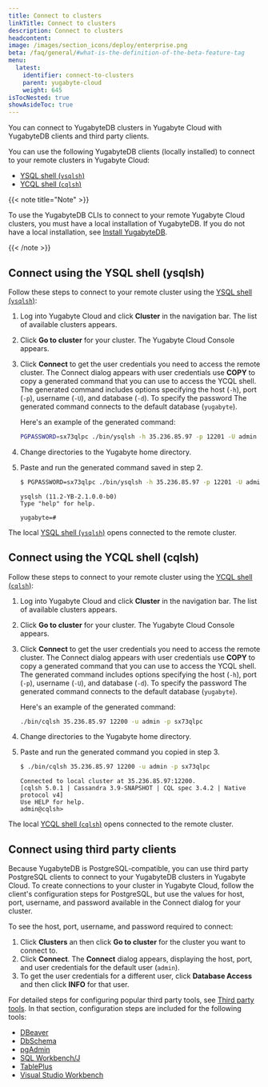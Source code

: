 ```yaml
---
title: Connect to clusters
linkTitle: Connect to clusters
description: Connect to clusters
headcontent:
image: /images/section_icons/deploy/enterprise.png
beta: /faq/general/#what-is-the-definition-of-the-beta-feature-tag
menu:
  latest:
    identifier: connect-to-clusters
    parent: yugabyte-cloud
    weight: 645
isTocNested: true
showAsideToc: true
---
```


You can connect to YugabyteDB clusters in Yugabyte Cloud with YugabyteDB clients and third party clients.

You can use the following YugabyteDB clients (locally installed) to connect to your remote clusters in Yugabyte Cloud:

- [YSQL shell (`ysqlsh`)](../../../admin/ysqlsh/)
- [YCQL shell (`cqlsh`)](../../../admin/cqlsh/)

{{< note title="Note" >}}

To use the YugabyteDB CLIs to connect to your remote Yugabyte Cloud clusters, you must have a local installation of
YugabyteDB. If you do not have a local installation, see [Install YugabyteDB](../../../quick-start/install/).

{{< /note >}}

## Connect using the YSQL shell (ysqlsh)

Follow these steps to connect to your remote cluster using the [YSQL shell (`ysqlsh`)](../../../admin/ysqlsh/):

1. Log into Yugabyte Cloud and click **Cluster** in the navigation bar. The list of available clusters appears.
2. Click **Go to cluster** for your cluster. The Yugabyte Cloud Console appears.
3. Click **Connect** to get the user credentials you need to access the remote cluster. The Connect dialog appears with user credentials
   use **COPY** to copy a generated command that you can use to access the YCQL shell. The generated command includes options specifying
   the host (`-h`), port (`-p`), username (`-U`), and database (`-d`). To specify the password The generated command connects to the default database (`yugabyte`).

   Here's an example of the generated command:

    ```sh
    PGPASSWORD=sx73qlpc ./bin/ysqlsh -h 35.236.85.97 -p 12201 -U admin -d yugabyte
    ```

4. Change directories to the Yugabyte home directory.
5. Paste and run the generated command saved in step 2.

    ```sh
    $ PGPASSWORD=sx73qlpc ./bin/ysqlsh -h 35.236.85.97 -p 12201 -U admin -d yugabyte
    ```

    ```
    ysqlsh (11.2-YB-2.1.0.0-b0)
    Type "help" for help.

    yugabyte=#
    ```

The local [YSQL shell (`ysqlsh`)](../../../admin/ysqlsh/) opens connected to the remote cluster.

## Connect using the YCQL shell (cqlsh)

Follow these steps to connect to your remote cluster using the [YCQL shell (`cqlsh`)](../../../admin/cqlsh/):

1. Log into Yugabyte Cloud and click **Cluster** in the navigation bar. The list of available clusters appears.
2. Click **Go to cluster** for your cluster. The Yugabyte Cloud Console appears.
3. Click **Connect** to get the user credentials you need to access the remote cluster. The Connect dialog appears with user credentials
   use **COPY** to copy a generated command that you can use to access the YCQL shell. The generated command includes options specifying
   the host (`-h`), port (`-p`), username (`-U`), and database (`-d`). To specify the password The generated command connects to the default database (`yugabyte`).

    Here's an example of the generated command:

    ```sh
    ./bin/cqlsh 35.236.85.97 12200 -u admin -p sx73qlpc
    ```

4. Change directories to the Yugabyte home directory.
5. Paste and run the generated command you copied in step 3.

    ```sh
    $ ./bin/cqlsh 35.236.85.97 12200 -u admin -p sx73qlpc
    ```

    ```
    Connected to local cluster at 35.236.85.97:12200.
    [cqlsh 5.0.1 | Cassandra 3.9-SNAPSHOT | CQL spec 3.4.2 | Native protocol v4]
    Use HELP for help.
    admin@cqlsh>
    ```

The local [YCQL shell (`cqlsh`)](../../../admin/cqlsh/) opens connected to the remote cluster.

## Connect using third party clients

Because YugabyteDB is PostgreSQL-compatible, you can use third party PostgreSQL clients to connect to your YugabyteDB clusters in Yugabyte Cloud.
To create connections to your cluster in Yugabyte Cloud, follow the client's configuration steps for PostgreSQL, but use the values for host, port, username,
and password available in the Connect dialog for your cluster.

To see the host, port, username, and password required to connect:

1. Click **Clusters** an then click **Go to cluster** for the cluster you want to connect to.
2. Click **Connect**. The **Connect** dialog appears, displaying the host, port, and user credentials for the default user (`admin`).
3. To get the user credentials for a different user, click **Database Access** and then click **INFO** for that user.

For detailed steps for configuring popular third party tools, see [Third party tools](../../../tools/). In that section, configuration steps
are included for the following tools:

- [DBeaver](../../../tools/dbeaver)
- [DbSchema](../../../tools/dbschema)
- [pgAdmin](../../../tools/pgadmin)
- [SQL Workbench/J](../../../tools/sql-workbench)
- [TablePlus](../../../tools/tableplus)
- [Visual Studio Workbench](../../../tools/visualstudioworkbench)